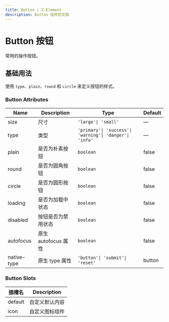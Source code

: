 ```yaml
---
title: Button | Z-Element
description: Button 组件的文档
---
```


# Button 按钮
常用的操作按钮。

## 基础用法
使用 `type`、`plain`、`round` 和 `circle` 来定义按钮的样式。


<preview path="../demo/Button/Basic.vue" title="基础用法" description="Button 组件的基础用法"></preview>

### Button Attributes

| Name        | Description         | Type                                                    | Default |
| ----------- | ------------------- | ------------------------------------------------------- | ------- |
| size        | 尺寸                | `'large'\| 'small'`                                     | —       |
| type        | 类型                | `'primary'\| 'success'\| 'warning'\| 'danger'\| 'info'` | —       |
| plain       | 是否为朴素按钮      | `boolean`                                               | false   |
| round       | 是否为圆角按钮      | `boolean`                                               | false   |
| circle      | 是否为圆形按钮      | `boolean`                                               | false   |
| loading     | 是否为加载中状态    | `boolean`                                               | false   |
| disabled    | 按钮是否为禁用状态  | `boolean`                                               | false   |
| autofocus   | 原生 autofocus 属性 | `boolean`                                               | false   |
| native-type | 原生 type 属性      | `'button'\| 'submit'\| 'reset'`                         | button  |

### Button Slots
| 插槽名  | Description    |
| ------- | -------------- |
| default | 自定义默认内容 |
| icon    | 自定义图标组件 |
